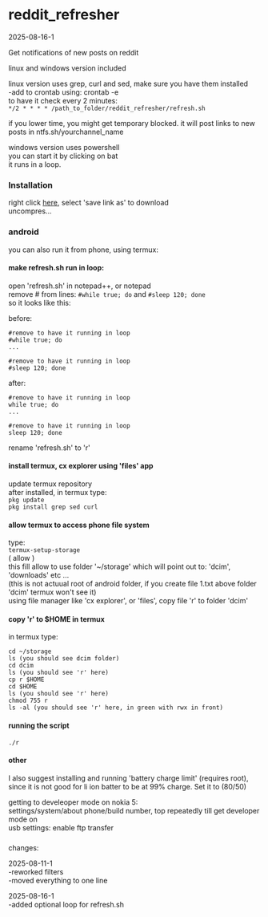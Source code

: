 # reddit_refresher

2025-08-16-1

Get notifications of new posts on reddit

linux and windows version included

linux version uses grep, curl and sed, make sure you have them installed  
-add to crontab using: 
crontab -e  
to have it check every 2 minutes:  
` */2 * * * * /path_to_folder/reddit_refresher/refresh.sh `

if you lower time, you might get temporary blocked.
it will post links to new posts in ntfs.sh/yourchannel_name


windows version uses powershell  
you can start it by clicking on bat  
it runs in a loop.

### Installation

right click [here](https://raw.githubusercontent.com/dbojan/reddit_refresher/refs/heads/main/reddit_refresher.zip), select 'save link as' to download  
uncompres...


### android

you can also run it from phone, using termux:  

#### make refresh.sh run in loop:  
open 'refresh.sh' in notepad++, or notepad  
remove # from lines: `#while true; do` and `#sleep 120; done`  
so it looks like this:

before:  
```
#remove to have it running in loop
#while true; do
...

#remove to have it running in loop
#sleep 120; done
```
after:  
```
#remove to have it running in loop
while true; do
...

#remove to have it running in loop
sleep 120; done
```

rename 'refresh.sh' to 'r'  

#### install termux, cx explorer using 'files' app  
update termux repository  
after installed, in termux type:  
`pkg update`  
`pkg install grep sed curl`  

#### allow termux to access phone file system
type:  
`termux-setup-storage`  
( allow )  
this fill allow to use folder '~/storage' which will point out to: 'dcim', 'downloads' etc ...  
(this is not actuual root of android folder, if you create file 1.txt above folder 'dcim' termux won't see it)  
using file manager like 'cx explorer', or 'files', copy file 'r' to folder 'dcim'  

#### copy 'r' to $HOME in termux
in termux type:
```
cd ~/storage
ls (you should see dcim folder)
cd dcim
ls (you should see 'r' here)
cp r $HOME
cd $HOME
ls (you should see 'r' here)
chmod 755 r
ls -al (you should see 'r' here, in green with rwx in front)
```
#### running the script
`./r`  



#### other
I also suggest installing and running 'battery charge limit' (requires root), since it is not good for li ion batter to be at 99% charge. Set it to (80/50)  

getting to develeoper mode on nokia 5:  
settings/system/about phone/build number, top repeatedly till get developer mode on  
usb settings: enable ftp transfer


###

changes:  

2025-08-11-1  
-reworked filters  
-moved everything to one line

2025-08-16-1  
-added optional loop for refresh.sh

